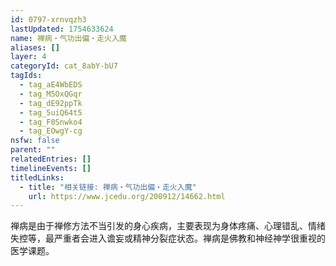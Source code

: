 ```yaml
---
id: 0797-xrnvqzh3
lastUpdated: 1754633624
name: 禅病・气功出偏・走火入魔
aliases: []
layer: 4
categoryId: cat_8abY-bU7
tagIds:
  - tag_aE4WbEDS
  - tag_M5OxQGqr
  - tag_dE92ppTk
  - tag_5uiQ64t5
  - tag_F0Snwko4
  - tag_EOwgY-cg
nsfw: false
parent: ""
relatedEntries: []
timelineEvents: []
titledLinks:
  - title: "相关链接: 禅病・气功出偏・走火入魔"
    url: https://www.jcedu.org/200912/14662.html
---
```


禅病是由于禅修方法不当引发的身心疾病，主要表现为身体疼痛、心理错乱、情绪失控等，最严重者会进入谵妄或精神分裂症状态。禅病是佛教和神经神学很重视的医学课题。
